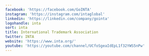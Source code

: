 ```yaml
---
facebook: 'https://facebook.com/GoINTA'
instagram: 'https://instagram.com/intaglobal'
linkedin: 'https://linkedin.com/company/gointa'
logohandle: inta
sort: inta
title: International Trademark Association
twitter: INTA
website: 'https://www.inta.org/'
youtube: 'https://youtube.com/channel/UCfoSgeaIdEpL1f32YWS5nPw'
---
```

